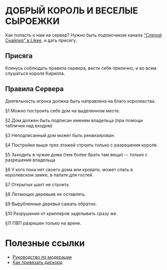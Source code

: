 # ДОБРЫЙ КОРОЛЬ И ВЕСЕЛЫЕ СЫРОЕЖКИ

Как попасть к нам на сервер? Нужно быть подписчиком канала ["Слепой Снайпер" в Likee](https://likee.video/@406335458), и дать присягу. 

## Присяга

Клянусь соблюдать правила сервера, вести себя прилично, и во всем слушаться короля Кирилла.

## Правила Сервера

Деятельность игрока должна быть направлена на благо королевства.

§1  Можно построить себе дом на выделенном месте.

§2 Дом должен быть подписан именем владельца (при помощи таблички над входом)

§3 Неподписанный дом может быть реквизирован.

§4 Постройки выше трех этажей строить только с разрешения короля.

§5 Заходить в чужие дома (тем более брать там вещи) -- только с разрешения владельца

§6 У кого пока  нет своего дома или кровати, может спать в королевском замке, в палате для гостей. 

§7 Открытых шахт не строить

§8 Летающих деревьев не оставлять.

§9  Вырубленные деревья сажать обратно.

§10 Разрушения от крипперов заделывать сразу же. 

§11 ПВП разрешен только на арене.


# Полезные ссылки
* [Руководство по модерации](Moderation_guide.md)
* [Как привязать дискорд](link_ds.md)